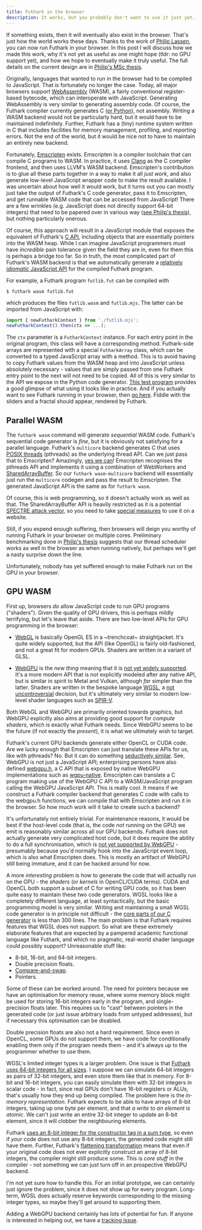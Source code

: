 ```yaml
---
title: Futhark in the browser
description: It works, but you probably don't want to use it just yet.
---
```


If something exists, then it will eventually also exist in the
browser.  That's just how the world works these days.  Thanks to the
work of [Philip Lassen](http://philiplassen.com/), you can now run
Futhark in your browser.  In this post I will discuss how we made this
work, why it's not yet as useful as one might hope (tldr: no GPU
support yet), and how we hope to eventually make it truly useful.  The
full details on the current design are in [Philip's MSc
thesis](../student-projects/philip-msc-thesis.pdf).

Originally, languages that wanted to run in the browser had to be
compiled to JavaScript. That is fortunately no longer the case.
Today, all major browsers support
[WebAssembly](https://webassembly.org/) (WASM), a fairly conventional
register-based bytecode, which can interoperate with JavaScript.
Generating WebAssembly is very similar to generating assembly code.
Of course, the Futhark compiler currently generates C ([or
Python](2016-04-25-futhark-and-pygame.html)), not assembly.  Writing a
WASM backend would not be particularly hard, but it would have to be
maintained indefinitely.  Further, Futhark has a (tiny) runtime system
written in C that includes facilities for memory management,
profiling, and reporting errors.  Not the end of the world, but it
would be nice not to have to maintain an entirely new backend.

Fortunately, [Emscripten](https://emscripten.org/) exists.  Emscripten
is a compiler toolchain that can compile C programs to WASM.  In
practice, it uses [Clang](https://clang.llvm.org/) as the C compiler
frontend, and then uses LLVM's WASM backend.  Emscripten's
contribution is to glue all these parts together in a way to make it
all *just work*, and also generate low-level JavaScript wrapper code
to make the result available.  I was uncertain about how well it would
work, but it turns out you can mostly just take the output of
Futhark's C code generator, pass it to Emscripten, and get runnable
WASM code that can be accessed from JavaScript!  There are a few
wrinkles (e.g. JavaScript does not directly support 64-bit integers)
that need to be papered over in various way ([see Philip's
thesis](../student-projects/philip-msc-thesis.pdf)), but nothing
particularly onerous.

Of course, this approach will result in a JavaScript module that
exposes the equivalent of Futhark's [C
API](https://futhark.readthedocs.io/en/latest/c-api.html), including
objects that are essentially pointers into the WASM heap.  While I can
imagine JavaScript programmers must have *incredible* pain tolerance
given the field they are in, even for them this is perhaps a bridge
too far.  So in truth, the most complicated part of Futhark's WASM
backend is that we automatically generate a [relatively *idiomatic*
JavaScript API](https://futhark.readthedocs.io/en/latest/js-api.html)
for the compiled Futhark program.

For example, a Futhark program `futlib.fut` can be compiled with

    $ futhark wasm futlib.fut

which produces the files `futlib.wasm` and `futlib.mjs`.  The latter
can be imported from JavaScript with:

```JavaScript
import { newFutharkContext } from './futlib.mjs';
newFutharkContext().then(ctx => ...);
```

The `ctx` parameter is a `FutharkContext` instance.  For each entry
point in the original program, this class will have a corresponding
method.  Futhark-side arrays are represented with a special
`FutharkArray` class, which can be converted to a typed JavaScript
array with a method.  This is to avoid having to copy Futhark values
from the WASM heap and into JavaScript unless absolutely necessary -
values that are simply passed from one Futhark entry point to the next
will not need to be copied.  All of this is very similar to the API we
expose in the Python code generator.  [This test
program](https://github.com/diku-dk/futhark/blob/master/tests_lib/javascript/test_array.js)
provides a good glimpse of what using it looks like in practice.  And
if you actually want to see Futhark running in your browser, then [go
here](http://philiplassen.com/wasm/).  Fiddle with the sliders and a
fractal should appear, rendered by Futhark.

## Parallel WASM

The `futhark wasm` command will generate *sequential* WASM code.
Futhark's sequential code generator is *fine*, but it is obviously not
satisfying for a parallel language.  Futhark's `multicore` backend
generates C that uses [POSIX
threads](https://www.cs.cmu.edu/afs/cs/academic/class/15492-f07/www/pthreads.html)
(pthreads) as the underlying thread API.  Can we just pass that to
Emscripten?  Amazingly, [yes we
can](https://emscripten.org/docs/porting/pthreads.html)!  Emscripten
recognises the pthreads API and implements it using a combination of
WebWorkers and
[SharedArrayBuffer](https://developer.mozilla.org/en-US/docs/Web/JavaScript/Reference/Global_Objects/SharedArrayBuffer).
So our `futhark wasm-multicore` backend will essentially just run the
`multicore` codegen and pass the result to Emscripten.  The generated
JavaScript API is the same as for `futhark wasm`.

Of course, this is web programming, so it doesn't actually work as
well as that.  The SharedArrayBuffer API is heavily restricted as it
is a potential [SPECTRE attack
vector](https://blog.mozilla.org/security/2018/01/03/mitigations-landing-new-class-timing-attack/),
so you need to take [special measures](https://web.dev/coop-coep/) to
use it on a website.

Still, if you expend enough suffering, then browsers will deign you
worthy of running Futhark in your browser on multiple cores.
Preliminary benchmarking done in [Philip's
thesis](../student-projects/philip-msc-thesis.pdf) suggests that our
thread scheduler works as well in the browser as when running
natively, but perhaps we'll get a nasty surprise down the line.

Unfortunately, nobody has yet suffered enough to make Futhark run on
the GPU in your browser.

## GPU WASM

First up, browsers *do* allow JavaScript code to run GPU programs
("shaders").  Given the quality of GPU drivers, this is perhaps mildly
terrifying, but let's leave that aside.  There are two low-level APIs
for GPU programming in the browser:

* [WebGL](https://www.khronos.org/webgl/) is basically OpenGL ES in a
  ~trenchcoat~ straightjacket.  It's quite widely supported, but the
  API (like OpenGL) is fairly old-fashioned, and not a great fit for
  modern GPUs.  Shaders are written in a variant of GLSL.

* [WebGPU](https://www.w3.org/TR/webgpu/) is the *new thing* meaning
  that it is [not yet widely
  supported](https://github.com/gpuweb/gpuweb/wiki/Implementation-Status).
  It's a more modern API that is not explicitly modeled after any
  native API, but is similar in spirit to Metal and Vulkan, although
  *far* simpler than the latter.  Shaders are written in the bespoke
  language [WGSL](https://www.w3.org/TR/WGSL/), a [not
  uncontroversial](https://github.com/gpuweb/gpuweb/issues/566)
  decision, but it's ultimately very similar to modern low-level
  shader languages such as [SPIR-V](https://www.khronos.org/spir/).

Both WebGL and WebGPU are primarily oriented towards graphics, but
WebGPU explicitly also aims at providing good support for *compute
shaders*, which is exactly what Futhark needs.  Since WebGPU seems to
be the future (if not exactly the *present*), it is what we ultimately
wish to target.

Futhark's current GPU backends generate either OpenCL or CUDA code.
Are we lucky enough that Emscripten can just translate these APIs for
us, like with pthreads? No.  But it can do something [seductively
similar](https://github.com/emscripten-core/emscripten/pull/10218).
See, WebGPU is not just a JavaScript API; enterprising persons have
also defined
[webgpu.h](https://github.com/webgpu-native/webgpu-headers), a C API
that is exposed by native WebGPU implementations such as
[wgpu-native](https://github.com/gfx-rs/wgpu-native).  Emscripten can
translate a C program making use of the WebGPU C API to a
WASM/JavaScript program calling the WebGPU JavaScript API.  This is
really cool.  It means if we construct a Futhark compiler backend that
generates C code with calls to the webgpu.h functions, we can compile
that with Emscripten and run it in the browser.  So how much work will
it take to create such a backend?

It's unfortunately not entirely trivial.  For maintenance reasons, it
would be best if the host-level code (that is, the code *not* running
on the GPU) we emit is reasonably similar across all our GPU backends.
Futhark does not actually generate very complicated host code, but it
does require the ability to do a full synchronisation, which is [not
yet supported by
WebGPU](https://github.com/webgpu-native/webgpu-headers/issues/91) -
presumably because you'd normally hook into the JavaScript event loop,
which is also what Emscripten does.  This is mostly an artifact of
WebGPU still being immature, and it can be hacked around for now.

A more *interesting* problem is how to generate the code that will
actually run on the GPU - the *shaders* (or *kernels* in OpenCL/CUDA
terms).  CUDA and OpenCL both support a subset of C for writing GPU
code, so it has been quite easy to maintain these two code generators.
WGSL looks like a completely different language, at least
syntactically, but the basic programming model is very similar.
Writing and maintaining a small WGSL code generator is in principle
not difficult - the [core parts of our C
generator](https://github.com/diku-dk/futhark/blob/51eb0c478b6059f1629fc461d79113745a357220/src/Futhark/CodeGen/Backends/GenericC.hs#L1823-L2109)
is less than 300 lines.  The main problem is that Futhark requires
features that WGSL does not support.  So what are these extremely
elaborate features that are expected by a pampered academic functional
language like Futhark, and which no pragmatic, real-world shader
language could possibly support?  Unreasonable stuff like:

* 8-bit, 16-bit, and 64-bit integers.
* Double precision floats.
* [Compare-and-swap](https://en.wikipedia.org/wiki/Compare-and-swap).
* Pointers.

Some of these can be worked around.  The need for pointers because we
have an optimisation for memory reuse, where some memory block might
be used for storing 16-bit integers early in the program, and
single-precision floats later.  This requires us to "cast" between
pointers in the generated code (or just issue arbitrary loads from
untyped addresses), but if necessary this optimisation can be
disabled.

Double precision floats are also not a hard requirement.  Since even
in OpenCL, some GPUs do not support them, we have code for
conditionally enabling them only if the program needs them - and it's
always up to the programmer whether to use them.

WGSL's limited integer types is a larger problem.  One issue is that
[Futhark uses 64-bit integers for all
sizes](2020-09-01-performance-regression.html).  I suppose we can
simulate 64-bit integers as pairs of 32-bit integers, and even store
them like that in memory.  For 8-bit and 16-bit integers, you can
easily simulate them with 32-bit integers in scalar code - in fact,
since real GPUs don't have 16-bit registers or ALUs, that's usually
how they end up being compiled.  The problem here is the *in-memory
representation*.  Futhark expects to be able to have arrays of 8-bit
integers, taking up one byte per element, and that *a write to an
element is atomic*.  We can't just write an entire 32-bit integer to
update an 8-bit element, since it will clobber the neighbouring
elements.

Futhark [uses an 8-bit integer for the constructor tag in a sum
type](2019-08-21-futhark-0.12.1-released.html#representation), so even
if *your* code does not use any 8-bit integers, the generated code
might still have them.  Further, Futhark's [flattening
transformation](2017-06-25-futhark-at-pldi.html#improving-available-parallelism-via-loop-distribution-and-interchange)
means that even if your original code does not ever explicitly
construct an array of 8-bit integers, the compiler might still produce
some.  This is *core stuff* in the compiler - not something we can
just turn off in an prospective WebGPU backend.

I'm not yet sure how to handle this.  For an initial prototype, we can
certainly just ignore the problem, since it does not show up for every
program.  Long-term, WGSL does actually reserve keywords corresponding
to the missing integer types, so maybe they'll get around to
supporting them.

Adding a WebGPU backend certainly has lots of potential for fun.  If
anyone is interested in helping out, we have a [tracking
issue](https://github.com/diku-dk/futhark/issues/1403).
